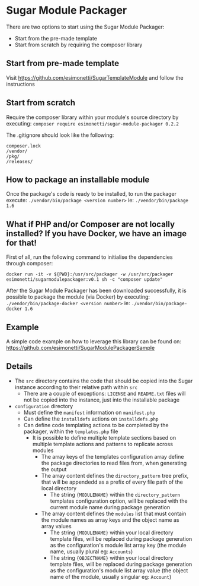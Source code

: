 # Sugar Module Packager

There are two options to start using the Sugar Module Packager:

* Start from the pre-made template
* Start from scratch by requiring the composer library

## Start from pre-made template
Visit https://github.com/esimonetti/SugarTemplateModule and follow the instructions

## Start from scratch
Require the composer library within your module's source directory by executing: `composer require esimonetti/sugar-module-packager 0.2.2`

The .gitignore should look like the following:
```
composer.lock
/vendor/
/pkg/
/releases/
```

## How to package an installable  module
Once the package's code is ready to be installed, to run the packager execute: `./vendor/bin/package <version number>` ie: `./vendor/bin/package 1.6`

## What if PHP and/or Composer are not locally installed? If you have Docker, we have an image for that!
First of all, run the following command to initialise the dependencies through composer:
```
docker run -it -v ${PWD}:/usr/src/packager -w /usr/src/packager esimonetti/sugarmodulepackager:v0.1 sh -c "composer update"
```
After the Sugar Module Packager has been downloaded successfully, it is possible to package the module (via Docker) by executing: `./vendor/bin/package-docker <version number>` ie: `./vendor/bin/package-docker 1.6`

## Example
A simple code example on how to leverage this library can be found on: https://github.com/esimonetti/SugarModulePackagerSample

## Details
* The `src` directory contains the code that should be copied into the Sugar instance according to their relative path within `src`
    * There are a couple of exceptions: `LICENSE` and `README.txt` files will not be copied into the instance, just into the installable package
* `configuration` directory
    * Must define the `manifest` information on `manifest.php`
    * Can define the `installdefs` actions on `installdefs.php`
    * Can define code templating actions to be completed by the packager, within the `templates.php` file
        * It is possible to define multiple template sections based on multiple template actions and patterns to replicate across modules
            * The array keys of the templates configuration array define the package directories to read files from, when generating the output
            * The array content defines the `directory_pattern` tree prefix, that will be appendedd as a prefix of every file path of the local directory
                * The string `{MODULENAME}` within the `directory_pattern` templates configuration option, will be replaced with the current module name during package generation
            * The array content defines the `modules` list that must contain the module names as array keys and the object name as array values
                * The string `{MODULENAME}` within your local directory template files, will be replaced during package generation as the configuration's module list array key (the module name, usually plural eg: `Accounts`)
                * The string `{OBJECTNAME}` within your local directory template files, will be replaced during package generation as the configuration's module list array value (the object name of the module, usually singular eg: `Account`)
